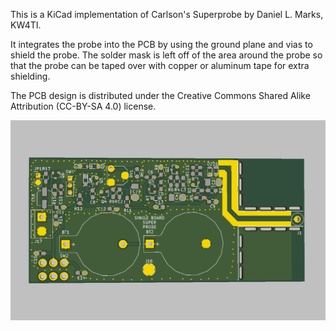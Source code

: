 This is a KiCad implementation of Carlson's Superprobe by Daniel L. Marks, KW4TI.

It integrates the probe into the PCB by using the ground plane and vias to shield the probe.  The solder mask is left off of the area around the probe so that the probe can be taped over with copper or aluminum tape for extra shielding.

The PCB design is distributed under the Creative Commons Shared Alike Attribution (CC-BY-SA 4.0) license.

![x](SuperProbe.png)

